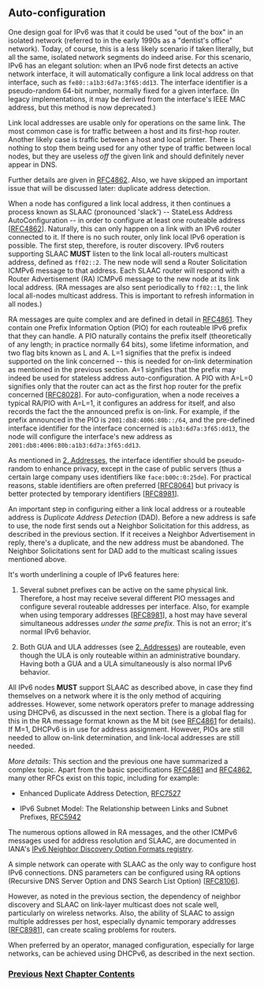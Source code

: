 ## Auto-configuration

One design goal for IPv6 was that it could be used "out of the box" in
an isolated network (referred to in the early 1990s as a "dentist's
office" network). Today, of course, this is a less likely scenario if
taken literally, but all the same, isolated network segments do indeed
arise. For this scenario, IPv6 has an elegant solution: when an IPv6
node first detects an active network interface, it will automatically
configure a link local address on that interface, such as
`fe80::a1b3:6d7a:3f65:dd13`. The interface identifier is a pseudo-random
64-bit number, normally fixed for a given interface. (In legacy
implementations, it may be derived from the interface's IEEE MAC
address, but this method is now deprecated.)

Link local addresses are usable only for operations on the same link.
The most common case is for traffic between a host and its first-hop
router. Another likely case is traffic between a host and local printer.
There is nothing to stop them being used for any other type of traffic
between local nodes, but they are useless *off* the given link and
should definitely never appear in DNS.

Further details are given in
[RFC4862](https://www.rfc-editor.org/info/rfc4862). Also, we have
skipped an important issue that will be discussed later: duplicate
address detection.

When a node has configured a link local address, it then continues a
process known as SLAAC (pronounced 'slack') -- StateLess Address
AutoConfiguration -- in order to configure at least one routeable
address \[[RFC4862](https://www.rfc-editor.org/info/rfc4862)\].
Naturally, this can only happen on a link with an IPv6 router connected
to it. If there is no such router, only link local IPv6 operation is
possible. The first step, therefore, is router discovery. IPv6 routers
supporting SLAAC **MUST** listen to the link local all-routers multicast
address, defined as `ff02::2`. The new node will send a Router
Solicitation ICMPv6 message to that address. Each SLAAC router will
respond with a Router Advertisement (RA) ICMPv6 message to the new node
at its link local address. (RA messages are also sent periodically to
`ff02::1`, the link local all-nodes multicast address. This is important
to refresh information in all nodes.)

RA messages are quite complex and are defined in detail in
[RFC4861](https://www.rfc-editor.org/info/rfc4861). They contain one
Prefix Information Option (PIO) for each routeable IPv6 prefix that they
can handle. A PIO naturally contains the prefix itself (theoretically of
any length; in practice normally 64 bits), some lifetime information,
and two flag bits known as L and A. L=1 signifies that the prefix is
indeed supported on the link concerned -- this is needed for on-link
determination as mentioned in the previous section. A=1 signifies that
the prefix may indeed be used for stateless address auto-configuration.
A PIO with A=L=0 signifies only that the router can act as the first hop
router for the prefix concerned
\[[RFC8028](https://www.rfc-editor.org/info/rfc8028)\]. For
auto-configuration, when a node receives a typical RA/PIO with A=L=1, it
configures an address for itself, and also records the fact the the
announced prefix is on-link. For example, if the prefix announced in the
PIO is `2001:db8:4006:80b::/64`, and the pre-defined interface
identifier for the interface concerned is `a1b3:6d7a:3f65:dd13`, the
node will configure the interface's new address as
`2001:db8:4006:80b:a1b3:6d7a:3f65:dd13`.

As mentioned in
[2. Addresses](../2.%20IPv6%20Basic%20Technology/Addresses.md), the
interface identifier should be pseudo-random to enhance privacy, except
in the case of public servers (thus a certain large company uses
identifiers like `face:b00c:0:25de`). For practical reasons, stable
identifiers are often preferred
\[[RFC8064](https://www.rfc-editor.org/info/rfc8064)\] but privacy is
better protected by temporary identifiers
\[[RFC8981](https://www.rfc-editor.org/info/rfc8981)\].

An important step in configuring either a link local address or a
routeable address is *Duplicate Address Detection* (DAD). Before a new
address is safe to use, the node first sends out a Neighbor Solicitation
for this address, as described in the previous section. If it receives a
Neighbor Advertisement in reply, there's a duplicate, and the new
address must be abandoned. The Neighbor Solicitations sent for DAD add
to the multicast scaling issues mentioned above.

It's worth underlining a couple of IPv6 features here:

1. Several subnet prefixes can be active on the same physical link.
   Therefore, a host may receive several different PIO messages and
   configure several routeable addresses per interface. Also, for
   example when using temporary addresses
   \[[RFC8981](https://www.rfc-editor.org/info/rfc8981)\], a host may
   have several simultaneous addresses *under the same prefix*. This is
   not an error; it's normal IPv6 behavior.

1. Both GUA and ULA addresses (see
   [2. Addresses](../2.%20IPv6%20Basic%20Technology/Addresses.md)) are
   routeable, even though the ULA is only routeable within an
   administrative boundary. Having both a GUA and a ULA simultaneously
   is also normal IPv6 behavior.

All IPv6 nodes **MUST** support SLAAC as described above, in case they
find themselves on a network where it is the only method of acquiring
addresses. However, some network operators prefer to manage addressing
using DHCPv6, as discussed in the next section. There is a global flag
for this in the RA message format known as the M bit (see
[RFC4861](https://www.rfc-editor.org/info/rfc4861) for details). If M=1,
DHCPv6 is in use for address assignment. However, PIOs are still needed
to allow on-link determination, and link-local addresses are still
needed.

*More details*: This section and the previous one have summarized a
complex topic. Apart from the basic specifications
[RFC4861](https://www.rfc-editor.org/info/rfc4861) and
[RFC4862](https://www.rfc-editor.org/info/rfc4862), many other RFCs
exist on this topic, including for example:

- Enhanced Duplicate Address Detection,
  [RFC7527](https://www.rfc-editor.org/info/rfc7527)

- IPv6 Subnet Model: The Relationship between Links and Subnet Prefixes,
  [RFC5942](https://www.rfc-editor.org/info/rfc5942)

The numerous options allowed in RA messages, and the other ICMPv6
messages used for address resolution and SLAAC, are documented in IANA's
[IPv6 Neighbor Discovery Option Formats registry](https://www.iana.org/assignments/icmpv6-parameters/icmpv6-parameters.xhtml#icmpv6-parameters-5).

A simple network can operate with SLAAC as the only way to configure
host IPv6 connections. DNS parameters can be configured using RA options
(Recursive DNS Server Option and DNS Search List Option)
\[[RFC8106](https://www.rfc-editor.org/info/rfc8106)\].

However, as noted in the previous section, the dependency of neighbor
discovery and SLAAC on link-layer multicast does not scale well,
particularly on wireless networks. Also, the ability of SLAAC to assign
multiple addresses per host, especially dynamic temporary addresses
\[[RFC8981](https://www.rfc-editor.org/info/rfc8981)\], can create
scaling problems for routers.

When preferred by an operator, managed configuration, especially for
large networks, can be achieved using DHCPv6, as described in the next
section.

<!-- Link lines generated automatically; do not delete -->

### [<ins>Previous</ins>](Address%20resolution.md) [<ins>Next</ins>](Managed%20configuration.md) [<ins>Chapter Contents</ins>](2.%20IPv6%20Basic%20Technology.md)
